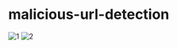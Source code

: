 # malicious-url-detection

![1](/Users/guoyifeng/PycharmProjects/MaliciousURLDetection/logit_regression/accuracy_histogram.png)
![2](/Users/guoyifeng/PycharmProjects/MaliciousURLDetection/logit_regression/accuracy_scatter.png)

